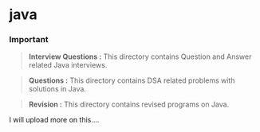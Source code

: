 # java

### Important
> **Interview Questions :** This directory contains Question and Answer related Java interviews.

> **Questions :** This directory contains DSA related problems with solutions in Java.

> **Revision :** This directory contains revised programs on Java.

I will upload more on this....
